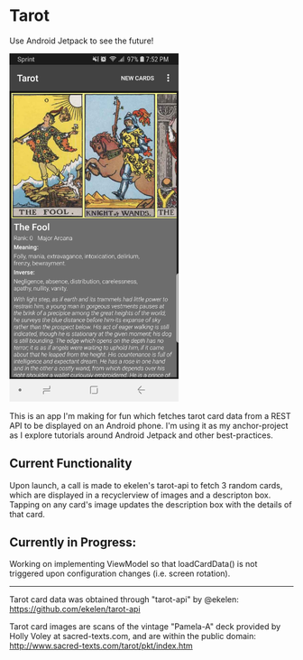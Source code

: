 # Tarot
Use Android Jetpack to see the future!

<img src="https://github.com/SpectralFergus/tarot/blob/master/wiki_imgs/TarotAppSample.jpg" width="300">

This is an app I'm making for fun which fetches tarot card data from a REST API to be displayed on an Android phone. I'm using it as my anchor-project as I explore tutorials around Android Jetpack and other best-practices.

## Current Functionality
Upon launch, a call is made to ekelen's tarot-api to fetch 3 random cards, which are displayed in a recyclerview of images and a descripton box.
Tapping on any card's image updates the description box with the details of that card.

## Currently in Progress:
Working on implementing ViewModel so that loadCardData() is not triggered upon configuration changes (i.e. screen rotation).

---
Tarot card data was obtained through "tarot-api" by @ekelen: https://github.com/ekelen/tarot-api

Tarot card images are scans of the vintage "Pamela-A" deck provided by Holly Voley at sacred-texts.com, and are within the public domain: http://www.sacred-texts.com/tarot/pkt/index.htm
